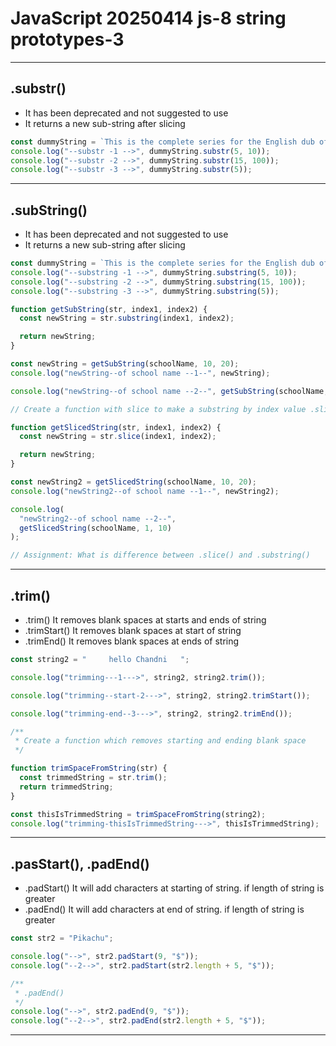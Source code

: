 # JavaScript 20250414 js-8 string prototypes-3

---

## .substr()

- It has been deprecated and not suggested to use
- It returns a new sub-string after slicing

```js
const dummyString = `This is the complete series for the English dub of  Ultimate Muscle These episodes where cut and remux from Discotek Media SD on Blu-ray release this isn't perfect but it is the highest quality we got hopefully everyone enjoys`;
console.log("--substr -1 -->", dummyString.substr(5, 10));
console.log("--substr -2 -->", dummyString.substr(15, 100));
console.log("--substr -3 -->", dummyString.substr(5));
```

---

## .subString()

- It has been deprecated and not suggested to use
- It returns a new sub-string after slicing

```js
const dummyString = `This is the complete series for the English dub of  Ultimate Muscle These episodes where cut and remux from Discotek Media SD on Blu-ray release this isn't perfect but it is the highest quality we got hopefully everyone enjoys`;
console.log("--substring -1 -->", dummyString.substring(5, 10));
console.log("--substring -2 -->", dummyString.substring(15, 100));
console.log("--substring -3 -->", dummyString.substring(5));

function getSubString(str, index1, index2) {
  const newString = str.substring(index1, index2);

  return newString;
}

const newString = getSubString(schoolName, 10, 20);
console.log("newString--of school name --1--", newString);

console.log("newString--of school name --2--", getSubString(schoolName, 1, 10));

// Create a function with slice to make a substring by index value .slice()

function getSlicedString(str, index1, index2) {
  const newString = str.slice(index1, index2);

  return newString;
}

const newString2 = getSlicedString(schoolName, 10, 20);
console.log("newString2--of school name --1--", newString2);

console.log(
  "newString2--of school name --2--",
  getSlicedString(schoolName, 1, 10)
);

// Assignment: What is difference between .slice() and .substring()
```

---

## .trim()

- .trim() It removes blank spaces at starts and ends of string
- .trimStart() It removes blank spaces at start of string
- .trimEnd() It removes blank spaces at ends of string

```js
const string2 = "     hello Chandni   ";

console.log("trimming---1--->", string2, string2.trim());

console.log("trimming--start-2--->", string2, string2.trimStart());

console.log("trimming-end--3--->", string2, string2.trimEnd());

/**
 * Create a function which removes starting and ending blank space
 */

function trimSpaceFromString(str) {
  const trimmedString = str.trim();
  return trimmedString;
}

const thisIsTrimmedString = trimSpaceFromString(string2);
console.log("trimming-thisIsTrimmedString--->", thisIsTrimmedString);
```

---

## .pasStart(), .padEnd()

- .padStart() It will add characters at starting of string. if length of string is greater
- .padEnd() It will add characters at end of string. if length of string is greater

```js
const str2 = "Pikachu";

console.log("-->", str2.padStart(9, "$"));
console.log("--2-->", str2.padStart(str2.length + 5, "$"));

/**
 * .padEnd()
 */
console.log("-->", str2.padEnd(9, "$"));
console.log("--2-->", str2.padEnd(str2.length + 5, "$"));
```

---
